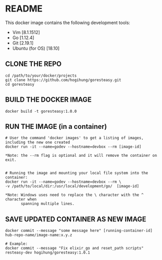 # README


This docker image contains the following development tools:

  - Vim             [8.1.1512]
  - Go              [1.12.4]
  - Git             [2.19.1]
  - Ubuntu (for OS) [18.10]



## CLONE THE REPO

```
cd /path/to/your/docker/projects
git clone https://github.com/hogihung/goresteasy.git
cd goresteasy
```



## BUILD THE DOCKER IMAGE

```
docker build -t goresteasy:1.0.0
```



## RUN THE IMAGE (in a container)

```
# User the command 'docker images' to get a listing of images, including the new one created
docker run -it --name=godev --hostname=devbox --rm [image-id]

*Note: the --rm flag is optional and it will remove the container on exit.


# Running the image and mounting your local file system into the container:
docker run -it --name=godev --hostname=devbox --rm \
-v /path/to/local/dir:/usr/local/development/go/  [image-id]

*Note: Windows uses need to replace the \ character with the ^ character when
       spanning multiple lines.
```



## SAVE UPDATED CONTAINER AS NEW IMAGE

```
docker commit --message "some message here" [running-container-id] hub-repo-name/image-name:x.y.z

# Example:
docker commit --message "Fix elixir_go and reset_path scripts" resteasy-dev hogihung/goresteasy:1.0.1
```

